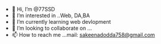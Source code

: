 - 👋 Hi, I’m @77SSD
- 👀 I’m interested in ..Web, DA,BA
- 🌱 I’m currently learning web devlopment
- 💞️ I’m looking to collaborate on ...
- 📫 How to reach me ...mail: sakeenadodda758@gmail.com

<!---
77SSD/77SSD is a ✨ special ✨ repository because its `README.md` (this file) appears on your GitHub profile.
You can click the Preview link to take a look at your changes.
--->
